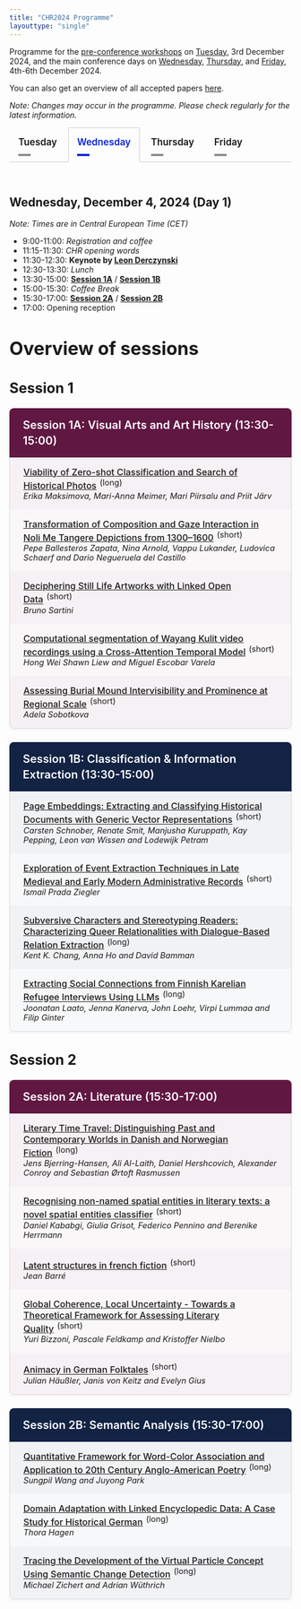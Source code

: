 ```yaml
---
title: "CHR2024 Programme"
layouttype: "single" 
---
```

<!-- CSS for tabs -->
<style>
/* modified from https://codepen.io/markcaron/pen/MvGRYV */
/* interaction */
.tabset > input[type="radio"] {
  position: absolute;
  left: -200vw;
}

.tabset .tab-panel {
  display: none;
}

.tabset > input:first-child:checked ~ .tab-panels > .tab-panel:first-child,
.tabset > input:nth-child(3):checked ~ .tab-panels > .tab-panel:nth-child(2),
.tabset > input:nth-child(5):checked ~ .tab-panels > .tab-panel:nth-child(3),
.tabset > input:nth-child(7):checked ~ .tab-panels > .tab-panel:nth-child(4),
.tabset > input:nth-child(9):checked ~ .tab-panels > .tab-panel:nth-child(5),
.tabset > input:nth-child(11):checked ~ .tab-panels > .tab-panel:nth-child(6) {
  display: block;
}

/*
 Styling
*/
.tabset > label { /* styling of label */
  position: relative;
  display: inline-block;
  padding: 15px 15px 25px;
  border: 1px solid transparent;
  border-bottom: 0;
  cursor: pointer;
  font-weight: 600;
  font-size: 1.2em !important;
}

.tabset > label::after {
  content: "";
  position: absolute;
  left: 15px;
  bottom: 10px;
  width: 22px;
  height: 4px;
  background: #8d8d8d; /* inactive tab: color of line underneath tab*/
}

input:focus-visible + label {
  outline: 2px solid rgba(0,102,204,1);
  border-radius: 3px;
}

.tabset > label:hover,
.tabset > input:focus + label,
.tabset > input:checked + label {
  color: #0B25DA; /* active tab: color of label*/
}

.tabset > label:hover::after,
.tabset > input:focus + label::after,
.tabset > input:checked + label::after {
  background: #0B25DA; /* active tab: color of line underneath tab */
}

.tabset > input:checked + label {
  border-color: #ccc;
  border-bottom: 1px solid #fff;
  margin-bottom: -1px;
}

.tab-panel {
  padding: 30px 0;
  border-top: 1px solid #ccc;
}
/* PROGRAMME STYLING */
    .paper-entry {
        font-size: 1.15em;
        margin: 0;
        padding: 1rem 1.5rem;
        border-left: 1px solid rgba(0,0,0,0.1);
        border-right: 1px solid rgba(0,0,0,0.1);
    }
    .paper-entry:last-child {
        border-bottom: 1px solid rgba(0,0,0,0.1);
        border-radius: 0 0 8px 8px;
    }
    .paper-title {
        font-weight: 500;
    }

    .paper-authors {
        margin-left: 0;
        margin-top: 0em;
        display: block;
        font-style: italic;
        font-size: 0.9em;
    }
    .paper-type {
        font-size: 0.9em;
        vertical-align: super;
        margin-left: 0.4em;
    }
    .session-block {
        margin-bottom: 1.5rem;
        background: #fff;
        box-shadow: 0 2px 4px rgba(0,0,0,0.05);
    }
    .session-a h3 {
        background-color: #601843;
        font-weight: 600;
        margin: 0;
        padding: 1rem 1.5rem;
        color: #fff;
        border-radius: 8px 8px 0 0;
        font-size: 1.25rem;
        line-height: 1.4;
    }
    .session-b h3 {
        background-color: #132344;
        font-weight: 600;
        margin: 0;
        padding: 1rem 1.5rem;
        color: #fff;
        border-radius: 8px 8px 0 0;
        font-size: 1.25rem;
        line-height: 1.4;
    }
    .session-a .paper-entry {
        background-color: rgba(96,24,67,0.03);
    }
    .session-b .paper-entry {
        background-color: rgba(19,35,68,0.03);
    }
    .session-a .paper-entry:nth-child(even) {
        background-color: rgba(96,24,67,0.06);
    }
    .session-b .paper-entry:nth-child(even) {
        background-color: rgba(19,35,68,0.06);
    }
    .alt-session h3 {
        background: linear-gradient(45deg, #601843, #132344);
        font-weight: 600;
        margin: 0;
        padding: 1rem 1.5rem;
        color: #fff;
        border-radius: 8px 8px 0 0;
        font-size: 1.25rem;
        line-height: 1.4;
    }
    .alt-session .paper-entry {
        background-color: rgba(19,35,68,0.02);
    }
</style>
<!-- HTML FOR PROGRAMME -->
Programme for the [pre-conference workshops](#parallel-workshops) on [Tuesday](#tuesday), 3rd December 2024, and the main conference days on [Wednesday](#wednesday), [Thursday](#thursday), and [Friday](#friday), 4th-6th December 2024. 

You can also get an overview of all accepted papers [here](/papers).

*Note: Changes may occur in the programme. Please check regularly for the latest information.*

<!-- DAYS -->
<div class="tabset">

  <!-- button creation -->
  <!-- TUE -->
  <input type="radio" name="tabset" id="tuesday" aria-controls="tuesday">
  <label for="tuesday">Tuesday</label>
  <!-- WED -->
  <input type="radio" name="tabset" id="wednesday" aria-controls="wednesday" checked>
  <label for="wednesday">Wednesday</label>
  <!-- THUR -->
  <input type="radio" name="tabset" id="thursday" aria-controls="thursday">
  <label for="thursday">Thursday</label>
  <!-- FRI -->
  <input type="radio" name="tabset" id="friday" aria-controls="friday">
  <label for="friday">Friday</label>
  
  <!-- content -->
  <div class="tab-panels">
  <section id="tuesday" class="tab-panel" alt="tab showing the schedule for tuesday">
   <h2 id="overview-tue" alt="Overview of Tuesday" style="font-weight:bold;">Tuesday, December 3, 2024 (Pre-conference workshops)</h2>
   <p style="font-style:italic">Note: Times are in Central European Time (CET)</p>
   <p>
    <ul>
      <li>09:00-12:30: <a href="#parallel-workshops"><strong>Workshop sessions</strong></a></li>
      <li>12:30-13:30: <em>Lunch</em></li>
      <li>13:30-17:00: <a href="#parallel-workshops"><strong>Workshop sessions</strong></a></li>
    </ul>    
   </p>
   <h3 id="parallel-workshops" style="font-weight:bold; font-size:2em;">Parallel Workshops<h3>
   <h3> Digital Methods for Mythological Research </h3>
   <p style="font-size:1em">
    dm4myth aims to bring together researchers from various disciplines who are interested in studying myths with digital tools and methods.
    We welcome contributions from various disciplines, such as (but not limited to) Ancient Near Eastern Studies, Religious Studies, Classical Studies/Classical Philology, Art History.
    The primary focus of this workshop is to explore the narrative material of mythological stories, underlying belief systems, and the multifaceted representation of characters in mythological contexts using digital methods.
    The full-day workshop is targeted at scholars who work on interdisciplinary research questions, which involve mythological (and derivative) topics and the application or development of computer science methods and algorithms.
    We welcome participants from all stages of their academic career, from (under-)graduate students to early career researchers and senior researchers. (<a href="https://dm4myth.github.io">https://dm4myth.github.io</a>)
   </p>
   <p>
   <h3>Analysing the Reception of Fiction Novels Across Languages</h3>
    <p style="font-size:1em">
    This workshop delves into the intersection of cultural practices and the digital sphere through a hands-on exploration of multilingual fiction book reviewing. 
    It offers participants an immersive experience, guiding them through the full research workflow of computational reader response studies, using book reviews and online comments as proxies for reception.
    Scheduled as four sessions, the workshop provides data and addresses key theoretical, methodological, and interpretive challenges to give participants a comprehensive understanding of the process. It is particularly suited for early career researchers, while senior researchers are also encouraged to attend and engage in discussions on theory and methodology. 
    Participants will gain practical experience with advanced NLP methods, statistical modeling, and computational approaches to reader response studies. Basic familiarity with Python is recommended.
    (<a href="https://igelsociety.github.io/CHR2024-book-reviews-workshop/">https://igelsociety.github.io/CHR2024-book-reviews-workshop/</a>)
    <br>
    <br>
    <i> Note: A maximum of 30 people can attend this workshop, and registered participants of the conference who indicated an interest in this workshop are selected on a first-come-first-serve basis.</i>
   </p>
   </p>
  </section>
  <!-- WED -->
    <section id="wednesday" class="tab-panel" alt="tab showing the schedule for wednesday">
      <h2 id="overview-wed" alt="Overview of Wednesday" style="font-weight:bold;">Wednesday, December 4, 2024 (Day 1)</h2>
      <p style="font-style:italic">Note: Times are in Central European Time (CET)</p>
      <p>
      <ul>
          <li>9:00-11:00: <em>Registration and coffee</em></li>
          <li>11:15-11:30: <em>CHR opening words</em></li>
          <li>11:30-12:30: <strong>Keynote by <a href="/announcements/leon-derczynski">Leon Derczynski</a></strong></li>
          <li>12:30-13:30: <em>Lunch</em></li>
          <li>13:30-15:00: <a href="#session1A"><strong>Session 1A</strong></a> / <a href="#session1B"><strong>Session 1B</strong></a>
          </li>
          <li>15:00-15:30: <em>Coffee Break</em></li>
          <li>15:30-17:00: <a href="#session2A"><strong>Session 2A</strong></a> / <a href="#session2B"><strong>Session 2B</strong></a>
          </li>
          <li>17:00: Opening reception</li>
      </ul>
      </p>
      <h3 style="font-weight:bold; font-size:2.3em;">Overview of sessions</h3>
      <!-- Session 1A -->
      <h2 id="session1" style="font-weight:bold; font-size:1.8em;">Session 1</h2>
      <div class="session-block session-a">
      <h3 id="session1A" alt="Session 1A: Visual Arts and Art History (13:30-15:00)">Session 1A: Visual Arts and Art History (13:30-15:00)</h3>
      <p class="paper-entry"><a href="/papers/paper20" class="paper-title">Viability of Zero-shot Classification and Search of Historical Photos</a><span class="paper-type">(long)</span><span class="paper-authors">Erika Maksimova, Mari-Anna Meimer, Mari Piirsalu and Priit Järv</span></p>
      <p class="paper-entry"><a href="/papers/paper71" class="paper-title">Transformation of Composition and Gaze Interaction in Noli Me Tangere Depictions from 1300–1600</a><span class="paper-type">(short)</span><span class="paper-authors">Pepe Ballesteros Zapata, Nina Arnold, Vappu Lukander, Ludovica Schaerf and Dario Negueruela del Castillo</span></p>
      <p class="paper-entry"><a href="/papers/paper123" class="paper-title">Deciphering Still Life Artworks with Linked Open Data</a><span class="paper-type">(short)</span><span class="paper-authors">Bruno Sartini</span></p>
      <p class="paper-entry"><a href="/papers/paper141" class="paper-title">Computational segmentation of Wayang Kulit video recordings using a Cross-Attention Temporal Model</a><span class="paper-type">(short)</span><span class="paper-authors">Hong Wei Shawn Liew and Miguel Escobar Varela</span></p>
      <p class="paper-entry"><a href="/papers/paper82" class="paper-title">Assessing Burial Mound Intervisibility and Prominence at Regional Scale</a><span class="paper-type">(short)</span><span class="paper-authors">Adela Sobotkova</span></p>
      </div>
      <!-- Session 1B -->
      <div class="session-block session-b">
      <h3 id="session1B" alt="Session 1B: Classification & Information Extraction (13:30-15:00)">Session 1B: Classification & Information Extraction (13:30-15:00)</h3>
      <p class="paper-entry"><a href="/papers/paper73" class="paper-title">Page Embeddings: Extracting and Classifying Historical Documents with Generic Vector Representations</a><span class="paper-type">(short)</span><span class="paper-authors">Carsten Schnober, Renate Smit, Manjusha Kuruppath, Kay Pepping, Leon van Wissen and Lodewijk Petram</span></p>
      <p class="paper-entry"><a href="/papers/paper79" class="paper-title">Exploration of Event Extraction Techniques in Late Medieval and Early Modern Administrative Records</a><span class="paper-type">(short)</span><span class="paper-authors">Ismail Prada Ziegler</span></p>
      <p class="paper-entry"><a href="/papers/paper130" class="paper-title">Subversive Characters and Stereotyping Readers: Characterizing Queer Relationalities with Dialogue-Based Relation Extraction</a><span class="paper-type">(long)</span><span class="paper-authors">Kent K. Chang, Anna Ho and David Bamman</span></p>
      <p class="paper-entry"><a href="/papers/paper52" class="paper-title">Extracting Social Connections from Finnish Karelian Refugee Interviews Using LLMs</a><span class="paper-type">(long)</span><span class="paper-authors">Joonatan Laato, Jenna Kanerva, John Loehr, Virpi Lummaa and Filip Ginter</span></p>
      </div>
      <!-- Session 2A -->
      <h2 id="session2" style="font-weight:bold; font-size:1.8em;">Session 2</h2>
      <div class="session-block session-a">
      <h3 id="session2A" alt="Session 2A: Literature (15:30-17:00)">Session 2A: Literature (15:30-17:00)</h3>
      <p class="paper-entry"><a href="/papers/paper19" class="paper-title">Literary Time Travel: Distinguishing Past and Contemporary Worlds in Danish and Norwegian Fiction</a><span class="paper-type">(long)</span><span class="paper-authors">Jens Bjerring-Hansen, Ali Al-Laith, Daniel Hershcovich, Alexander Conroy and Sebastian Ørtoft Rasmussen</span></p>
      <p class="paper-entry"><a href="/papers/paper59" class="paper-title">Recognising non-named spatial entities in literary texts: a novel spatial entities classifier</a><span class="paper-type">(short)</span><span class="paper-authors">Daniel Kababgi, Giulia Grisot, Federico Pennino and Berenike Herrmann</span></p>
      <p class="paper-entry"><a href="/papers/paper97" class="paper-title">Latent structures in french fiction</a><span class="paper-type">(short)</span><span class="paper-authors">Jean Barré</span></p>
      <p class="paper-entry"><a href="/papers/paper36" class="paper-title">Global Coherence, Local Uncertainty - Towards a Theoretical Framework for Assessing Literary Quality</a><span class="paper-type">(short)</span><span class="paper-authors">Yuri Bizzoni, Pascale Feldkamp and Kristoffer Nielbo</span></p>
      <p class="paper-entry"><a href="/papers/paper90" class="paper-title">Animacy in German Folktales</a><span class="paper-type">(short)</span><span class="paper-authors">Julian Häußler, Janis von Keitz and Evelyn Gius</span></p>
      </div>
      <!-- Session 2B -->
      <div class="session-block session-b">
      <h3 id="session2B" alt="Session 2B: Semantic Analysis (15:30-17:00)">Session 2B: Semantic Analysis (15:30-17:00)</h3>
      <p class="paper-entry"><a href="/papers/paper6" class="paper-title">Quantitative Framework for Word-Color Association and Application to 20th Century Anglo-American Poetry</a><span class="paper-type">(long)</span><span class="paper-authors">Sungpil Wang and Juyong Park</span></p>
      <p class="paper-entry"><a href="/papers/paper92" class="paper-title">Domain Adaptation with Linked Encyclopedic Data: A Case Study for Historical German</a><span class="paper-type">(long)</span><span class="paper-authors">Thora Hagen</span></p>
      <p class="paper-entry"><a href="/papers/paper95" class="paper-title">Tracing the Development of the Virtual Particle Concept Using Semantic Change Detection</a><span class="paper-type">(long)</span><span class="paper-authors">Michael Zichert and Adrian Wüthrich</span></p>
      </div>
      </section>
  <!-- THUR -->
    <section id="thursday" class="tab-panel" alt="tab showing the schedule for thursday">
      <h2 id="overview-thu" alt="Overview of Thursday" style="font-weight:bold;">Thursday, December 5, 2024 (Day 2) </h2>
      <p style="font-style:italic">Note: Times are in Central European Time (CET)</p>
      <p>
      <ul>
      <li>09:00-10:30: <a href="#lightningtalks"><strong>Lightning talks session</strong></a></li>
      <li>10:30-11:00: <em>Coffee break</em></li>
      <li>11:00-12:30: <a href="#session3A"><strong>Session 3A</strong></a> / <a href="#session3B"><strong>Session 3B</strong></a>
      </li>
      <li>12:30-13:30: <em>Lunch</em></li>
      <li>13:30-15:00: <a href="#session4A"><strong>Session 4A</strong></a> / <a href="#session4B"><strong>Session 4B</strong></a>
      </li>
      <li>15:00-15:30: <em>Coffee break</em></li>
      <li>15:30-17:00: <a href="#session5A"><strong>Session 5A</strong></a> / <a href="#session5B"><strong>Session 5B</strong></a>
      </li>      <li>17:00: <a href="#postersession"><strong>Poster walk-around</strong></a></li>
      <li>20:00: <em>Conference dinner</em></li>
      </ul>
      </p>
      <h3 style="font-weight:bold; font-size:2.3em;">Overview of Sessions</h3>
      <h2 id="session3" style="font-weight:bold; font-size:1.8em;">Session 3</h2>
      <!-- Session 3A -->
      <div class="session-block session-a">
      <h3 id="session3A" alt="Session 3A: Literary Canon & Reception (11:00-12:30)">Session 3A: Literary Canon & Reception (11:00-12:30)</h3>
      <p class="paper-entry"><a href="/papers/paper76" class="paper-title">Literary Canonicity and Algorithmic Fairness: The Effect of Author Gender on Classification Models</a><span class="paper-type">(long)</span><span class="paper-authors">Ida Marie S. Lassen, Pascale Feldkamp Moreira and Yuri Bizzoni and Kristoffer Nielbo</span></p>
      <p class="paper-entry"><a href="/papers/paper106" class="paper-title">Patterns of Quality: Comparing Reader Reception Across Fanfiction and Commercially Published Literature </a><span class="paper-type">(long)</span><span class="paper-authors">Mia Jacobsen, Yuri Bizzoni, Pascale Feldkamp Moreira and Kristoffer L. Nielbo</span></p>
      <p class="paper-entry"><a href="/papers/paper86" class="paper-title">Univariate Statistical Analysis of a Non-Canonical Literary Genre. Quantifying German-Language One-Act Plays (1740–1850)</a><span class="paper-type">(long)</span><span class="paper-authors">Viktor J. Illmer, Dîlan Canan Çakir, Frank Fischer, Lilly Welz and Carsten Milling</span></p>
      </div>
      <!-- Session 3B -->
      <div class="session-block session-b">
      <h3 id="session3B" alt="Session 3B: Stylometry (11:00-12:30)">Session 3B: Stylometry (11:00-12:30)</h3>
      <p class="paper-entry"><a href="/papers/paper15" class="paper-title">Abbreviation Application: A Stylochronometric Study of Abbreviations in the Oeuvre of Herne’s Speculum Scribe</a><span class="paper-type">(short)</span><span class="paper-authors">Caroline Vandyck and Mike Kestemont</span></p>
      <p class="paper-entry"><a href="/papers/paper61" class="paper-title">Bootstrap Distance Imposters: High precision authorship verification with improved interpretability</a><span class="paper-type">(long)</span><span class="paper-authors">Ben Nagy</span></p>
      <p class="paper-entry"><a href="/papers/paper121" class="paper-title">Promises from an Inferential Approach in Classical Latin Authorship Attribution</a><span class="paper-type">(short)</span><span class="paper-authors">Giulio Tani Raffaelli</span></p>
      <p class="paper-entry"><a href="/papers/paper9" class="paper-title">Multilingual Stylometry: The influence of language on the performance of authorship attribution using corpora from the European Literary Text Collection (ELTeC)</a><span class="paper-type">(long)</span><span class="paper-authors">Christof Schöch, Julia Dudar, Evgeniia Fileva and Artjoms Šeļa</span></p>
      </div>
      <!-- Session 4A -->
      <h2 id="session4" style="font-weight:bold; font-size:1.8em;">Session 4</h2>
      <div class="session-block session-a">
      <h3 id="session4A" alt="Session 4A: Large Language Models (13:30-15:00)">Session 4A: Large Language Models (13:30-15:00)</h3>
      <p class="paper-entry"><a href="/papers/paper96" class="paper-title">Remember to Forget: A Study on Verbatim Memorization of Literature in Large Language Models</a><span class="paper-type">(long)</span><span class="paper-authors">Xinhao Zhang, Olga Seminck and Pascal Amsili</span></p>
      <p class="paper-entry"><a href="/papers/paper122" class="paper-title">Does ChatGPT Have a Poetic Style?</a><span class="paper-type">(long)</span><span class="paper-authors">Melanie Walsh, Anna Preus and Elizabeth Gronski</span></p>
      <p class="paper-entry"><a href="/papers/paper119" class="paper-title">On Classification with Large Language Models in Cultural Analytics</a><span class="paper-type">(long)</span><span class="paper-authors">David Bamman, Kent K. Chang and Li Lucy and Naitian Zhou</span></p>
      </div>
      <!-- Session 4B -->
      <div class="session-block session-b">
      <h3 id="session4B" alt="Session 4B: Automatic Text Recognition (13:30-15:00)">Session 4B: Automatic Text Recognition (13:30-15:00)</h3>
      <p class="paper-entry"><a href="/papers/paper30" class="paper-title">Does Context Matter ? Enhancing Handwritten Text Recognition with Metadata in Historical Manuscripts</a><span class="paper-type">(long)</span><span class="paper-authors">Benjamin Kiessling and Thibault Clérice</span></p>
      <p class="paper-entry"><a href="/papers/paper35" class="paper-title">Enhancing Arabic Maghribi Handwritten Text Recognition with RASAM 2: A Comprehensive Dataset and Benchmarking</a><span class="paper-type">(long)</span><span class="paper-authors">Chahan Vidal-Gorène, Clément Salah, Noëmie Lucas, Aliénor Decours-Perez and Antoine Perrier</span></p>
      <p class="paper-entry"><a href="/papers/paper110" class="paper-title">Steps Towards Mining Manuscript Images for Untranscribed Texts: A Case Study From the Syriac Collection at the Vatican Library</a><span class="paper-type">(long)</span><span class="paper-authors">Luigi Bambaci, George Kiraz, Christine Roughan, Matthieu Freyder and Daniel Stökl Ben Ezra</span></p>
      </div>
      <!-- Session 5A -->
      <h2 id="session5" style="font-weight:bold; font-size:1.8em;">Session 5</h2>
      <div class="session-block session-a">
      <h3 id="session5A" alt="Session 5A: Linguistic Change (15:30-17:00)">Session 5A: Linguistic Change (15:30-17:00)</h3>
      <p class="paper-entry"><a href="/papers/paper18" class="paper-title">A Methodology for Studying Linguistic and Cultural Change in China, 1900-1950</a><span class="paper-type">(long)</span><span class="paper-authors">Spencer Dean Stewart</span></p>
      <p class="paper-entry"><a href="/papers/paper21" class="paper-title">The birth of French orthography. A computational analysis of French spelling systems in diachrony</a><span class="paper-type">(long)</span><span class="paper-authors">Simon Gabay and Thibault Clérice</span></p>
      <p class="paper-entry"><a href="/papers/paper60" class="paper-title">SCIENCE IS EXPLORATION: Computational Frontiers for Conceptual Metaphor Theory</a><span class="paper-type">(short)</span><span class="paper-authors">Rebecca M. M. Hicke and Ross Deans Kristensen-McLachlan</span></p>
      </div>
      <!-- Session 5B -->
      <div class="session-block session-b">
      <h3 id="session5B" alt="Session 5B: Search & Discovery (15:30-17:00)">Session 5B: Search & Discovery (15:30-17:00)</h3>
      <p class="paper-entry"><a href="/papers/paper1" class="paper-title">Explainable Search and Discovery of Visual Cultural Heritage Collections with Multimodal Large Language Models</a><span class="paper-type">(long)</span><span class="paper-authors">Taylor Arnold and Lauren Tilton</span></p>
      <p class="paper-entry"><a href="/papers/paper17" class="paper-title">Integrating Visual and Textual Inputs for Searching Large-Scale Map Collections with CLIP</a><span class="paper-type">(long)</span><span class="paper-authors">Jamie Mahowald and Benjamin Charles Germain Lee</span></p>
      <p class="paper-entry"><a href="/papers/paper55" class="paper-title">Visual Navigation of Digital Libraries: Retrieval and Classification of Images in the National Library of Norway’s Digitised Book Collection</a><span class="paper-type">(short)</span><span class="paper-authors">Marie Roald, Magnus Breder Birkenes and Lars Gunnarsønn Bagøien Johnsen</span></p>
      </div>
      <!-- Poster Session -->
      <h2 style="font-weight:bold; font-size:1.8em;">Lightning Talks & Posters</h2>
      <div class="session-block alt-session">
      <h3 id="postersession" alt="Poster Session (17:00)">Poster Session (17:00)</h3>
      <p class="paper-entry"><a href="/papers/paper4" class="paper-title">FAIR Turn in Epigraphy: Low Barrier Pathways to Quantitative and Reproducible Research in Latin Epigraphy</a><span class="paper-type">(short)</span><span class="paper-authors">Petra Heřmánková, Brian Ballsun-Stanton and Ray Laurence</span></p>
      <p class="paper-entry"><a href="/papers/paper5" class="paper-title">Sub-optimal Recall in Visual Cluster Retrieval: When Clusters Look Like Bridges</a><span class="paper-type">(short)</span><span class="paper-authors">Mathieu Jacomy, Matilde Ficozzi and Anders K. Munk</span></p>
      <p class="paper-entry"><a href="/papers/paper12" class="paper-title">Who Advertises in Newspapers? Data Criticism in Mining Historical Job Ads</a><span class="paper-type">(short)</span><span class="paper-authors">Klara Venglarova, Raven Adam, Wiltrud Mölzer, Saranya Balasubramanian, Jörn Kleinert, Manfred Füllsack and Georg Vogeler</span></p>
      <p class="paper-entry"><a href="/papers/paper23" class="paper-title">Catching Feelings: Aspect-Based Sentiment Analysis for Fanfiction Comments about Greek Myth</a><span class="paper-type">(short)</span><span class="paper-authors">Julia Neugarten, Tess Dejaeghere, Pranaydeep Singh, Amanda Robin Hemmons and Julie M. Birkholz</span></p>
      <p class="paper-entry"><a href="/papers/paper24" class="paper-title">Rediscovering the 1890s: A Norwegian Poetry Corpus</a><span class="paper-type">(short)</span><span class="paper-authors">Ranveig Kvinnsland, Ingerid Løyning Dale and Lars Magne Tungland</span></p>
      <p class="paper-entry"><a href="/papers/paper27" class="paper-title">Exploring the Evolution of Gender Power Difference through the Omegaverse Trope on AO3 Fanfiction</a><span class="paper-type">(short)</span><span class="paper-authors">Xiaoyan Yang and Federio Pianzola</span></p>
      <p class="paper-entry"><a href="/papers/paper28" class="paper-title">Automated Image Color Mapping for a Historic Photographic Collection</a><span class="paper-type">(short)</span><span class="paper-authors">Taylor Arnold and Lauren Tilton</span></p>
      <p class="paper-entry"><a href="/papers/paper29" class="paper-title">Getting to grippe with influenza: an investigation of why the disease is called that</a><span class="paper-type">(short)</span><span class="paper-authors">Maria Bekker-Nielsen Dunbar, Manex Agirrezabal and Tønnes Bekker-Nielsen</span></p>
      <p class="paper-entry"><a href="/papers/paper32" class="paper-title">Treebanks for the ordinary working grammarian</a><span class="paper-type">(short)</span><span class="paper-authors">Joel Priestley, Anders Nøklestad, Kristin Hagen, Anu Laanemets and Dag Trygve Truslew Haug</span></p>
      <p class="paper-entry"><a href="/papers/paper41" class="paper-title">A quantitative study of gender representation and authors' gender in a large-market print medium</a><span class="paper-type">(short)</span><span class="paper-authors">Christoph Bartl, Sharwin Rezagholi and Mareike Schumacher</span></p>
      <p class="paper-entry"><a href="/papers/paper43" class="paper-title">Clustering Tasks and Decision Trees with Augustan Love Poets: Cohesion and Separation in Feature Importance Extraction</a><span class="paper-type">(short)</span><span class="paper-authors">Carlos Javier Nusch, Gimena Del Río Riande, Leticia Cagnina, Marcelo Luis Errecalde and Leandro Antonelli</span></p>
      <p class="paper-entry"><a href="/papers/paper56" class="paper-title">The discourse of the French method: making old knowledge on market gardening accessible to machines and humans.</a><span class="paper-type">(short)</span><span class="paper-authors">David Colliaux and Remi van Trijp</span></p>
      <p class="paper-entry"><a href="/papers/paper58" class="paper-title">Bringing Rome to Life: Evaluating Historical Image Generation</a><span class="paper-type">(short)</span><span class="paper-authors">Phillip B. Ströbel, Zejie Guo, Ülkü Karagöz, Eva Maria Willi and Felix K. Maier</span></p>
      <p class="paper-entry"><a href="/papers/paper63" class="paper-title">Across the Pages: A Comparative Study of Reader Response to Web Novels in Chinese and English on Qidian and WebNovel</a><span class="paper-type">(short)</span><span class="paper-authors">Ze Yu and Federico Pianzola</span></p>
      <p class="paper-entry"><a href="/papers/paper78" class="paper-title">Discoverability in a Digital Library: A Study of “Rabbit Holes” within Gallica’s corpus</a><span class="paper-type">(short)</span><span class="paper-authors">Anne-Laure Tettoni and Simon Dumas Primbault</span></p>
      <p class="paper-entry"><a href="/papers/paper80" class="paper-title">The GOLEM-Knowledge Graph and Search Interface: Perspectives into Narrative and Fiction</a><span class="paper-type">(short)</span><span class="paper-authors">Franziska Pannach, Luotong Cheng and Federico Pianzola</span></p>
      <p class="paper-entry"><a href="/papers/paper99" class="paper-title">Text Mining to unveil Prehistoric Pastness in Museums</a><span class="paper-type">(short)</span><span class="paper-authors">Haley Anne Schwartz, Paula Jardón Giner and Xavier Rubio Campillo</span></p>
      <p class="paper-entry"><a href="/papers/paper133" class="paper-title">Modeling the Evolution of Harmony in Popular Music from Different Cultural Contexts</a><span class="paper-type">(short)</span><span class="paper-authors">Fabian C. Moss and Eita Nakamura</span></p>
      <p class="paper-entry"><a href="/papers/paper139" class="paper-title">Fine-Tuning Pre-Trained Language Models for Authorship Attribution of the Pseudo-Dionysian Ars Rhetorica</a><span class="paper-type">(short)</span><span class="paper-authors">Gleb Schmidt, Veronica Vybornaya and Ivan P. Yamshchikov</span></p>
      </div>
      <!-- Lightning Session -->
      <div class="session-block alt-session">
      <h3 id="lightningtalks" alt="Lightning Talks (9:00-10:30)">Lightning Talks (9:00-10:30)</h3>
      <p class="paper-entry"><span class="paper-title" style="font-weight:bold;">Beauty, mediated: A media archeology of archived moving images for understanding local representations of human beauty</span><span class="paper-authors">Dana Kaplan and Vered Silber-Varod</span></p>
      <p class="paper-entry"><span class="paper-title" style="font-weight:bold;">Well-Documented Terror: Navigating the Digital Records of the September 11th Attacks</span><span class="paper-authors">Ian Milligan</span></p>
      <p class="paper-entry"><span class="paper-title" style="font-weight:bold;">Investigating Individual Composers' Style Evolution Using Deep Audio Features</span><span class="paper-authors">Benjamin Henzel and Christof Weiß</span></p>
      <p class="paper-entry"><span class="paper-title" style="font-weight:bold;">PoeTree: Poetry Treebanks in Ten Languages</span><span class="paper-authors">Petr Plecháč and Artjoms Šeļa</span></p>
      <p class="paper-entry"><span class="paper-title" style="font-weight:bold;">Exploring Ecological Bias in Depictions of NYC Rivers in The New York Times</span><span class="paper-authors">Dez Miller</span></p>
      <p class="paper-entry"><span class="paper-title" style="font-weight:bold;">Enhancing access to Danish radio and television archives through advanced speech-to-text technologies</span><span class="paper-authors">Lasse Rogers Nielsen, Lars Flemming Mydtskov and Ditte Laursen</span></p>
      <p class="paper-entry"><span class="paper-title" style="font-weight:bold;">Metaphors of Artificial Intelligence in Contemporary Philosophy: A Computational Text Analysis of the PhilPapers Database</span><span class="paper-authors">Vojtech Kase, Jana Švadlenková and Jan Tvrz</span></p>
      <p class="paper-entry"><span class="paper-title" style="font-weight:bold;">Towards Operationalizing Linguistic Creativity in Literary and Non-literary Text</span><span class="paper-authors">Emilie Sitter, Yaru Wu, Sina Zarrieß and J. Berenike Herrmann</span></p>
      <p class="paper-entry"><span class="paper-title" style="font-weight:bold;">A quest to build phylogenetic networks of literary fiction</span><span class="paper-authors">Oleg Sobchuk, Mason Youngblood, Artjoms Šeļa, Angela Chira, Olivier Morin and Ted Underwood</span></p>
      <p class="paper-entry"><span class="paper-title" style="font-weight:bold;">Predictably Unpredictable? Characterizing Collective Cultural Consumption Shifts in Nation-Level Library Data</span><span class="paper-authors">Anders Weile and Vedran Sekara</span></p>
      <p class="paper-entry"><span class="paper-title" style="font-weight:bold;">Leveraging ChatGPT for Multilingual Philosophical Logic Education: A Case Study with Hebrew and Arabic Translations</span><span class="paper-authors">Stav Klein and Ofra Rechter</span></p>
      <p class="paper-entry"><span class="paper-title" style="font-weight:bold;">Finding pointers of discursively constructed news values in Danish journalism using computer-assisted methods</span><span class="paper-authors">Elisabeth Muth Andersen, Edward Abel and Kamilla Jensen Husen</span></p>
      <p class="paper-entry"><span class="paper-title" style="font-weight:bold;">From Kyiv to Paris, from Moscow to Siberia: mapping the ‘outward turn’ of Russian Literature in the 19th century</span><span class="paper-authors">Daniil Skorinkin and Orekhov Boris</span></p>
      <p class="paper-entry"><span class="paper-title" style="font-weight:bold;">Second-order observation through AI: Towards a humanistic approach of augmenting human intellect</span><span class="paper-authors">Christian Wachter</span></p>
      <p class="paper-entry"><span class="paper-title" style="font-weight:bold;">Modelling Book Auctions</span><span class="paper-authors">Marika Fox</span></p>
      <p class="paper-entry"><span class="paper-title" style="font-weight:bold;">What’s the Issue? Overcoming Copyright and Cataloguing Challenges for Computational Periodicals in the HathiTrust Collections</span><span class="paper-authors">Zoe LeBlanc and Daniel Evans</span></p>
      <p class="paper-entry"><span class="paper-title" style="font-weight:bold;">Can Computationally Derived Metadata Help in the Bibliographic Recognition of “New” Nations? A Case for Learning-based Prediction</span><span class="paper-authors">Sayan Bhattacharyya</span></p>
      <p class="paper-entry"><span class="paper-title" style="font-weight:bold;">Friendships, emotions and data driven literary studies</span><span class="paper-authors">Kirstine Nielsen Degn</span></p>
      </div>
    </section>
    <!-- FRI -->
    <section id="friday" class="tab-panel" alt="tab showing the schedule for friday">
      <h2 id="overview-fri" alt="Overview of Friday" style="font-weight:bold;">Friday, December 6, 2024 (DAY 3)</h2>
      <p style="font-style:italic">Note: Times are in Central European Time (CET)</p>
      <p>
        <ul>
          <li>09:00-10:00: <strong>Keynote by <a href="/announcements/lauren-klein">Lauren Klein</a></strong></li>
          <li>10:00-10:30: <em>Coffee break</em></li>
          <li>10:30-12:00: <a href="#session6A"><strong>Session 6A</strong></a> / <a href="#session6B"><strong>Session 6B</strong></a>
          </li>
          <li>12:00-13:00: <em>Lunch</em></li>
          <li>13:00-14:30: <a href="#session7A"><strong>Session 7A</strong></a> / <a href="#session7B"><strong>Session 7B</strong></a>
          </li>
          <li>14:30-15:00: <em>Coffee break</em></li>
          <li>15:00-16:30: <a href="#session8A"><strong>Session 8A</strong></a> / <a href="#session8B"><strong>Session 8B</strong></a>
          <li>16:30-17:00: <em>Award ceremony, concluding remarks</em></li>
        </ul>
      </p>
      <h3 style="font-weight:bold; font-size:2em;">Overview of Sessions<h3>     
      <h2 id="session6" style="font-weight:bold; font-size:1.8em;">Session 6</h2>
      <!-- Session 6A -->
      <div class="session-block session-a">
      <h3 id="session6A" alt="Session 6A: Annotation (10:30-12:00)">Session 6A: Annotation (10:30-12:00)</h3>
      <p class="paper-entry"><a href="/papers/paper75" class="paper-title">Combining Automatic Annotation with Human Validation for the Semantic Enrichment of Cultural Heritage Metadata</a><span class="paper-type">(long)</span><span class="paper-authors">Eirini Kaldeli, Alexandros Chortaras, Vassilis Lyberatos, Jason Liartis, Spyridon Kantarelis and Giorgos Stamou</span></p>
      <p class="paper-entry"><a href="/papers/paper46" class="paper-title">Models of Literary Evaluation and Web 2.0. An Annotation Experiment with Goodreads Reviews</a><span class="paper-type">(long)</span><span class="paper-authors">Simone Rebora and Gabriele Vezzani</span></p>
      <p class="paper-entry"><a href="/papers/paper62" class="paper-title">Addressing Uncertainty according to the Annotator's Expertise in Archaeological Data Collections: an Approach from Fuzzy Logic</a><span class="paper-type">(short)</span><span class="paper-authors">Patricia Martin-Rodilla and Leticia Tobalina-Pulido</span></p>
      <p class="paper-entry"><a href="/papers/paper74" class="paper-title">Direct and Indirect Annotation with Generative AI: A Case Study into Finding Animals and Plants in Historical Text</a><span class="paper-type">(short)</span><span class="paper-authors">Arjan van Dalfsen, Folgert Karsdorp, Ayoub Bagheri, Dieuwertje Mentink, Thirza van Engelen and Els Stronks</span></p>
      </div>
      <!-- Session 6B -->
      <div class="session-block session-b">
      <h3 id="session6B" alt="Session 6B: Multilingualism & Translation Studies (10:30-12:00)">Session 6B: Multilingualism & Translation Studies (10:30-12:00)</h3>
      <p class="paper-entry"><a href="/papers/paper104" class="paper-title"> Textual Transmission without Borders: Multiple Multilingual Alignment and Stemmatology of the ``Lancelot en prose'' (Medieval French, Castilian, Italian)</a><span class="paper-type">(long)</span><span class="paper-authors">Matthias Gille Levenson, Lucence Ing and Jean-Baptiste Camps</span></p>
      <p class="paper-entry"><a href="/papers/paper128" class="paper-title">Automatic Translation Alignment Pipeline for Multilingual Digital Editions of Literary Works</a><span class="paper-type">(short)</span><span class="paper-authors">Maria Levchenko</span></p>
      <p class="paper-entry"><a href="/papers/paper135" class="paper-title">Early Modern Book Catalogues and Multilingualism: Identifying Multilingual Texts and Translations using Titles</a><span class="paper-type">(long)</span><span class="paper-authors">Yann Ryan and Margherita Fantoli</span></p>
      <p class="paper-entry"><a href="/papers/paper42" class="paper-title">Computational Paleography of Medieval Hebrew Scripts</a><span class="paper-type">(short)</span><span class="paper-authors">Berat Kurar-Barakat, Daria Vasyutinsky-Shapira, Sharva Gogawale and Mohammad Suliman and Nachum Dershowitz</span></p>
      </div>
      <!-- Session 7A -->
      <h2 id="session7" style="font-weight:bold; font-size:1.8em;">Session 7</h2>
      <div class="session-block session-a">
      <h3 id="session7A" alt="Session 7A: Social Patterns (13:00-14:30)">Session 7A: Social Patterns (13:00-14:30)</h3>
      <p class="paper-entry"><a href="/papers/paper93" class="paper-title">And then I saw it: Testing Hypotheses on Turning Points in a Corpus of UFO Sighting Reports</a><span class="paper-type">(short)</span><span class="paper-authors">Jan Langenhorst, Robert C. Schuppe and Yannick Frommherz</span></p>
      <p class="paper-entry"><a href="/papers/paper13" class="paper-title">Beyond the Register: Demographic Modeling of Arrest Patterns in 1879-1880 Brussels</a><span class="paper-type">(long)</span><span class="paper-authors">Folgert Karsdorp, Mike Kestemont and Margo de Koster</span></p>
      <p class="paper-entry"><a href="/papers/paper39" class="paper-title">Epistemic Capture through Specialization in Post-World War II Parliamentary Debate</a><span class="paper-type">(long)</span><span class="paper-authors">Ruben Ros and Melvin Wevers</span></p>
      <p class="paper-entry"><a href="/papers/paper94" class="paper-title">Revolution + Love: Measuring the Entanglements of State Violence and Emotions in Early PRC</a><span class="paper-type">(short)</span><span class="paper-authors">Maciej Kurzynski and Aaron Gilkison</span></p>
      </div>
      <!-- Session 7B -->
      <div class="session-block session-b">
      <h3 id="session7B" alt="Session 7B: Measuring Emotion & Sentiment (13:00-14:30)">Session 7B: Measuring Emotion & Sentiment (13:00-14:30)</h3>
      <p class="paper-entry"><a href="/papers/paper67" class="paper-title">In the Context of Narrative, we Never Properly Defined the Concept of Valence</a><span class="paper-type">(long)</span><span class="paper-authors">Peter Boot, Angel Daza, Carsten Schnober and Willem van Hage</span></p>
      <p class="paper-entry"><a href="/papers/paper98" class="paper-title">Sentiment Below the Surface: Omissive and Evocative Strategies in Literature and Beyond</a><span class="paper-type">(long)</span><span class="paper-authors">Pascale Feldkamp, Ea Overgaard Lindhardt, Kristoffer L. Nielbo and Yuri Bizzoni</span></p>
      <p class="paper-entry"><a href="/papers/paper124" class="paper-title">Once More, With Feeling: Measuring Emotion of Acting Performances in Contemporary American Film</a><span class="paper-type">(long)</span><span class="paper-authors">Naitian Zhou and David Bamman</span></p>
      </div>
      <!-- Session 8A -->
      <h2 id="session8" style="font-weight:bold; font-size:1.8em;">Session 8</h2>
      <div class="session-block session-a">
      <h3 id="session8A" alt="Session 8A: Cultural Dynamics (15:00-16:15)">Session 8A: Cultural Dynamics (15:00-16:15)</h3>
      <p class="paper-entry"><a href="/papers/paper137" class="paper-title">On the Unity of Literary Change. The Development of Emotions in German Poetry, Prose, and Drama between 1850 and 1920 as a Test Case</a><span class="paper-type">(long)</span><span class="paper-authors">Leonard Konle, Merten Kröncke, Fotis Jannidis and Simone Winko</span></p>
      <p class="paper-entry"><a href="/papers/paper49" class="paper-title">Context is Key(NMF): Modelling Topical Information Dynamics in Chinese Diaspora Media</a><span class="paper-type">(long)</span><span class="paper-authors">Ross Deans Kristensen-McLachlan, Rebecca M.M. Hicke, Márton Kardos and Mette Thunø</span></p>
      <p class="paper-entry"><a href="/papers/paper70" class="paper-title">Locating the Leading Edge of Cultural Change</a><span class="paper-type">(short)</span><span class="paper-authors">Sarah Griebel, Becca Cohen, Lucian Li, Jiayu Liu, Jaihyun Park, Jana Perkins and Ted Underwood</span></p>
      </div>
      <!-- Session 8B -->
      <div class="session-block session-b">
      <h3 id="session8B" alt="Session 8B: Popular Media (15:00-16:15)">Session 8B: Popular Media (15:00-16:15)</h3>
      <p class="paper-entry"><a href="/papers/paper132" class="paper-title">Treating Games as Plays? Computational Approaches to the Detection of Scenes in Game Dialogs</a><span class="paper-type">(short)</span><span class="paper-authors">Martin Schlenk, Thomas Efer and Manuel Burghardt</span></p>
      <p class="paper-entry"><a href="/papers/paper57" class="paper-title">Admiration and Frustration: A Multidimensional Analysis of Fanfiction</a><span class="paper-type">(long)</span><span class="paper-authors">Mia Jacobsen and Ross Deans Kristensen-McLachlan</span></p>
      <p class="paper-entry"><a href="/papers/paper102" class="paper-title">Greatest Hits Versus Deep Cuts: Exploring Variety in Set-lists Across Artists and Musical Genres</a><span class="paper-type">(long)</span><span class="paper-authors">Edward Abel and Andrew Goddard</span></p>
      </div>
  </div>
  <!-- FRI -->
  
</div>


<!-- JS for making tabs and sections inside tabs linkable -->
<script>
function activateTabFromHash() {
    // get the current hash from the URL
    var hash = window.location.hash;
    if (hash) {
        // remove the '#' character
        var id = hash.substring(1);

        // first, try to find a radio button (tab control) with that ID
        var tabRadio = document.getElementById(id);
        if (tabRadio && tabRadio.name === 'tabset') {
            // activate the corresponding tab
            tabRadio.checked = true;
        } else {
            // if not found, try to find an element within a tab panel
            var targetElement = document.getElementById(id);
            if (targetElement) {
                // find the closest ancestor with class 'tab-panel'
                var tabPanel = targetElement.closest('.tab-panel');
                if (tabPanel) {
                    // get the id of the tab panel
                    var panelId = tabPanel.id;
                    // find the radio button whose aria-controls matches the panel id
                    var tabRadio = document.querySelector('input[name="tabset"][aria-controls="' + panelId + '"]');
                    if (tabRadio) {
                        // activate the corresponding tab
                        tabRadio.checked = true;
                    }
                }
            }
        }
    }
}

document.addEventListener("DOMContentLoaded", function() {
    activateTabFromHash();

    // update the URL hash when a new tab is selected
    var radios = document.querySelectorAll('.tabset > input[type="radio"]');
    radios.forEach(function(radio) {
        radio.addEventListener('change', function() {
            if (this.checked) {
                // update the URL hash to the radio button's ID
                history.replaceState(null, null, '#' + this.id);
            }
        });
    });
});

// listen for hash changes (e.g., when clicking on links to anchors)
window.addEventListener('hashchange', function() {
    activateTabFromHash();
});
</script>



